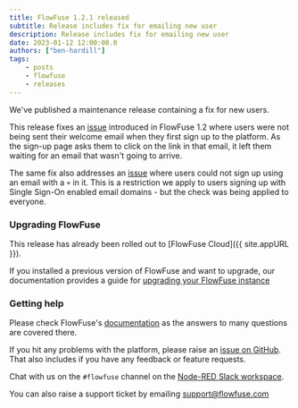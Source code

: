 ```yaml
---
title: FlowFuse 1.2.1 released
subtitle: Release includes fix for emailing new user
description: Release includes fix for emailing new user
date: 2023-01-12 12:00:00.0
authors: ["ben-hardill"]
tags:
    - posts
    - flowfuse
    - releases
---
```


We've published a maintenance release containing a fix for new users.

<!--more-->

This release fixes an [issue](https://github.com/FlowFuse/flowfuse/issues/1537) introduced in FlowFuse 1.2 where users were not being sent their welcome email when they first sign up to the platform. As the sign-up page asks them to click on the link in that email, it left them waiting for an email that wasn't going to arrive.

The same fix also addresses an [issue](https://github.com/FlowFuse/flowfuse/issues/1514) where users could not sign up using an email with a `+` in it. This is a restriction we apply to users signing up with Single Sign-On enabled email domains - but the check was being applied to everyone.

### Upgrading FlowFuse

This release has already been rolled out to [FlowFuse Cloud]({{ site.appURL }}).

If you installed a previous version of FlowFuse and want to upgrade, our documentation provides a
guide for [upgrading your FlowFuse instance](/docs/upgrade/)

### Getting help

Please check FlowFuse's [documentation](/docs/) as the answers to many questions are covered there.

If you hit any problems with the platform, please raise an [issue on GitHub](https://github.com/FlowFuse/flowfuse/issues).
That also includes if you have any feedback or feature requests.

Chat with us on the `#flowfuse` channel on the [Node-RED Slack workspace](https://nodered.org/slack).

You can also raise a support ticket by emailing [support@flowfuse.com](mailto:support@flowfuse.com)
